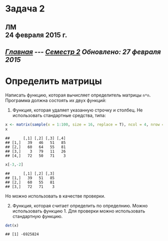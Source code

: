 # Задача 2
ЛМ  
24 февраля 2015 г.  
----------------------
*[Главная](http://leonovmx.github.io/info/index.html) --- [Семестр 2](./index/html)*
*Обновлено: 27 февраля 2015*
----------------------
# Определить матрицы

Написать функцию, которая вычисляет определитель матрицы `n*n`.
Программа должна состоять их двух функций:

1. Функция, которая удаляет указанную строчку и столбец.
Не использовать стандартные средства, типа:

```r
x <- matrix(sample(x = 1:100, size = 16, replace = T), ncol = 4, nrow = 4)
x
```

```
##      [,1] [,2] [,3] [,4]
## [1,]   39   46   51   85
## [2,]   60   64   55   81
## [3,]    3   79   11   26
## [4,]   72   50   71    3
```

```r
x[-3,-2]
```

```
##      [,1] [,2] [,3]
## [1,]   39   51   85
## [2,]   60   55   81
## [3,]   72   71    3
```
Но можно использовать в качестве проверки.

2. Функция, которая считает определить по определнию. Можно использовать функцию 1.
Для проверки можно использовать стандартную функцию.

```r
det(x)
```

```
## [1] -6925824
```
